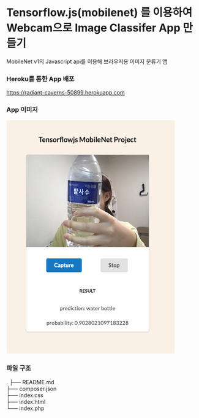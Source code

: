 # Tensorflow.js(mobilenet) 를 이용하여 Webcam으로 Image Classifer App 만들기

MobileNet v1의 Javascript api를 이용해 브라우저용 이미지 분류기 앱

### Heroku를 통한 App 배포

https://radiant-caverns-50899.herokuapp.com

### App 이미지

![img](./img.png)

### 파일 구조

.
├── README.md  
├── composer.json  
├── index.css  
├── index.html  
└── index.php
